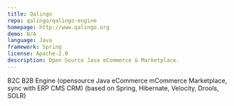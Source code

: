 ```yaml
---
title: Qalingo
repo: qalingo/qalingo-engine
homepage: http://www.qalingo.org
demo: N/A
language: Java
framework: Spring
license: Apache-2.0
description: Open Source Java eCommerce & Marketplace.
---
```


B2C B2B Engine (opensource Java eCommerce mCommerce Marketplace, sync with ERP CMS CRM) (based on Spring, Hibernate, Velocity, Drools, SOLR)
